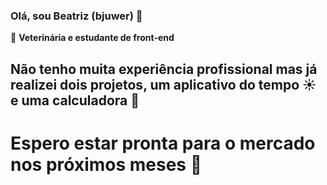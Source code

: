 ### Olá, sou Beatriz (bjuwer) 👋
🌟 **Veterinária e estudante de front-end**
## Não tenho muita experiência profissional mas já realizei dois projetos, um aplicativo do tempo ☀️ e uma calculadora 🧮
# Espero estar pronta para o mercado nos próximos meses 📘
